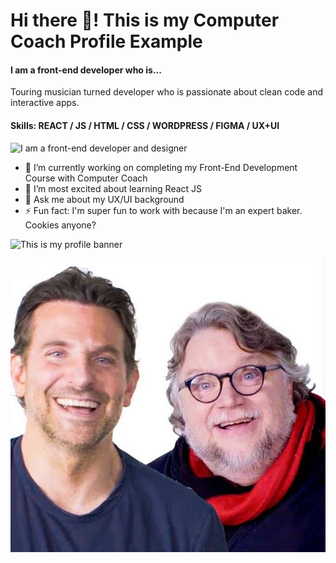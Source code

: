 # Hi there 👋! This is my Computer Coach Profile Example
#### I am a front-end developer who is...

Touring musician turned developer who is passionate about clean code and interactive apps. 

#### Skills: REACT / JS / HTML / CSS / WORDPRESS / FIGMA / UX+UI 

![I am a front-end developer and designer](https://images.unsplash.com/photo-1603468620905-8de7d86b781e?ixlib=rb-4.0.3&ixid=MnwxMjA3fDB8MHxwaG90by1wYWdlfHx8fGVufDB8fHx8&auto=format&fit=crop&w=350)


- 🔭 I’m currently working on completing my Front-End Development Course with Computer Coach
- 🌱 I’m most excited about learning React JS 
- 💬 Ask me about my UX/UI background  
- ⚡ Fun fact: I'm super fun to work with because I'm an expert baker. Cookies anyone? 

![This is my profile banner](https://github.com/ccfwd/ccfwd/blob/main/github-banner-example.png?raw=true)

![This is my bros](https://github.com/ccfwd/ccfwd/blob/main/bros.jpeg?raw=true)






